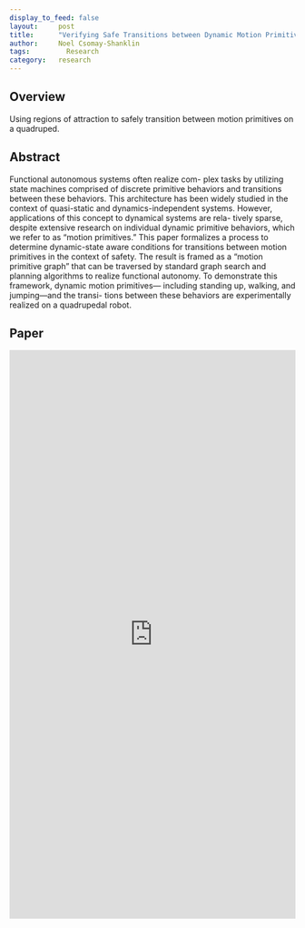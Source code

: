 ```yaml
---
display_to_feed: false
layout:     post
title:      "Verifying Safe Transitions between Dynamic Motion Primitives on Legged Robots"
author:     Noel Csomay-Shanklin
tags: 		  Research
category:   research
---
```


## Overview
Using regions of attraction to safely transition between motion primitives on a quadruped.

## Abstract
Functional autonomous systems often realize com-
plex tasks by utilizing state machines comprised of discrete
primitive behaviors and transitions between these behaviors.
This architecture has been widely studied in the context
of quasi-static and dynamics-independent systems. However,
applications of this concept to dynamical systems are rela-
tively sparse, despite extensive research on individual dynamic
primitive behaviors, which we refer to as “motion primitives.”
This paper formalizes a process to determine dynamic-state
aware conditions for transitions between motion primitives
in the context of safety. The result is framed as a “motion
primitive graph” that can be traversed by standard graph
search and planning algorithms to realize functional autonomy.
To demonstrate this framework, dynamic motion primitives—
including standing up, walking, and jumping—and the transi-
tions between these behaviors are experimentally realized on a
quadrupedal robot.

## Paper
<iframe style="width:100%" height="1000px" src="https://noelc-s.github.io/website/papers/ubellacker21.pdf" frameborder="0" allowfullscreen></iframe>
